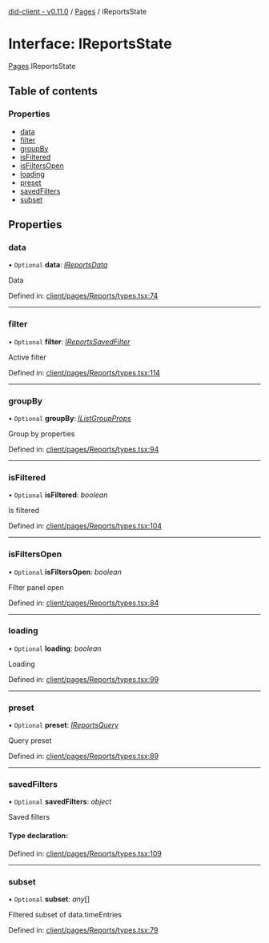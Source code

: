 [did-client - v0.11.0](../README.md) / [Pages](../modules/pages.md) / IReportsState

# Interface: IReportsState

[Pages](../modules/pages.md).IReportsState

## Table of contents

### Properties

- [data](pages.ireportsstate.md#data)
- [filter](pages.ireportsstate.md#filter)
- [groupBy](pages.ireportsstate.md#groupby)
- [isFiltered](pages.ireportsstate.md#isfiltered)
- [isFiltersOpen](pages.ireportsstate.md#isfiltersopen)
- [loading](pages.ireportsstate.md#loading)
- [preset](pages.ireportsstate.md#preset)
- [savedFilters](pages.ireportsstate.md#savedfilters)
- [subset](pages.ireportsstate.md#subset)

## Properties

### data

• `Optional` **data**: [*IReportsData*](pages.ireportsdata.md)

Data

Defined in: [client/pages/Reports/types.tsx:74](https://github.com/Puzzlepart/did/blob/dev/client/pages/Reports/types.tsx#L74)

___

### filter

• `Optional` **filter**: [*IReportsSavedFilter*](pages.ireportssavedfilter.md)

Active filter

Defined in: [client/pages/Reports/types.tsx:114](https://github.com/Puzzlepart/did/blob/dev/client/pages/Reports/types.tsx#L114)

___

### groupBy

• `Optional` **groupBy**: [*IListGroupProps*](components.ilistgroupprops.md)

Group by properties

Defined in: [client/pages/Reports/types.tsx:94](https://github.com/Puzzlepart/did/blob/dev/client/pages/Reports/types.tsx#L94)

___

### isFiltered

• `Optional` **isFiltered**: *boolean*

Is filtered

Defined in: [client/pages/Reports/types.tsx:104](https://github.com/Puzzlepart/did/blob/dev/client/pages/Reports/types.tsx#L104)

___

### isFiltersOpen

• `Optional` **isFiltersOpen**: *boolean*

Filter panel open

Defined in: [client/pages/Reports/types.tsx:84](https://github.com/Puzzlepart/did/blob/dev/client/pages/Reports/types.tsx#L84)

___

### loading

• `Optional` **loading**: *boolean*

Loading

Defined in: [client/pages/Reports/types.tsx:99](https://github.com/Puzzlepart/did/blob/dev/client/pages/Reports/types.tsx#L99)

___

### preset

• `Optional` **preset**: [*IReportsQuery*](pages.ireportsquery.md)

Query preset

Defined in: [client/pages/Reports/types.tsx:89](https://github.com/Puzzlepart/did/blob/dev/client/pages/Reports/types.tsx#L89)

___

### savedFilters

• `Optional` **savedFilters**: *object*

Saved filters

#### Type declaration:

Defined in: [client/pages/Reports/types.tsx:109](https://github.com/Puzzlepart/did/blob/dev/client/pages/Reports/types.tsx#L109)

___

### subset

• `Optional` **subset**: *any*[]

Filtered subset of data.timeEntries

Defined in: [client/pages/Reports/types.tsx:79](https://github.com/Puzzlepart/did/blob/dev/client/pages/Reports/types.tsx#L79)
